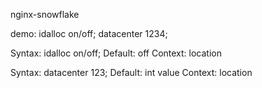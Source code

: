 nginx-snowflake

demo:
idalloc on/off;
datacenter 1234;


Syntax:   idalloc on/off;
Default:  off
Context:  location 

Syntax:   datacenter 123;
Default:  int value
Context:  location 

